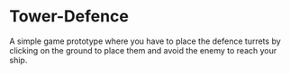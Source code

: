 # Tower-Defence
A simple game prototype where you have to place the defence turrets by clicking on the ground to place them and avoid the enemy to reach your ship.
